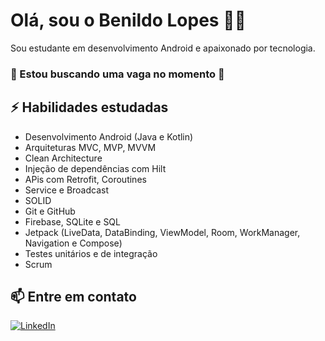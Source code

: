# Olá, sou o Benildo Lopes 👨‍💻

Sou estudante em desenvolvimento Android e apaixonado por tecnologia.
### 👀 Estou buscando uma vaga no momento 👀

## ⚡ Habilidades estudadas
- Desenvolvimento Android (Java e Kotlin)
- Arquiteturas MVC, MVP, MVVM
- Clean Architecture
- Injeção de dependências com Hilt
- APis com Retrofit, Coroutines
- Service e Broadcast
- SOLID
- Git e GitHub
- Firebase, SQLite e SQL
- Jetpack (LiveData, DataBinding, ViewModel, Room, WorkManager, Navigation e Compose)
- Testes unitários e de integração
- Scrum

## 📫 Entre em contato
[![LinkedIn](https://img.shields.io/badge/LinkedIn-0077B5?style=for-the-badge&logo=linkedin&logoColor=white)](https://www.linkedin.com/in/benildo-lopes-824a37319/)

